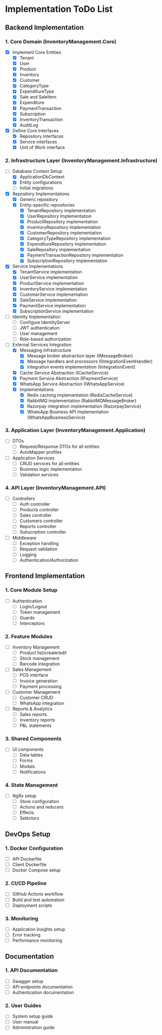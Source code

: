 # Implementation ToDo List

## Backend Implementation

### 1. Core Domain (InventoryManagement.Core)
- [x] Implement Core Entities
  - [x] Tenant
  - [x] User
  - [x] Product
  - [x] Inventory
  - [x] Customer
  - [x] CategoryType
  - [x] ExpenditureType
  - [x] Sale and SaleItem
  - [x] Expenditure
  - [x] PaymentTransaction
  - [x] Subscription
  - [x] InventoryTransaction
  - [x] AuditLog

- [x] Define Core Interfaces
  - [x] Repository interfaces
  - [x] Service interfaces
  - [x] Unit of Work interface

### 2. Infrastructure Layer (InventoryManagement.Infrastructure)
- [ ] Database Context Setup
  - [x] ApplicationDbContext
  - [x] Entity configurations
  - [ ] Initial migrations

- [x] Repository Implementations
  - [x] Generic repository
  - [x] Entity-specific repositories
    - [x] TenantRepository implementation
    - [x] UserRepository implementation
    - [x] ProductRepository implementation
    - [x] InventoryRepository implementation
    - [x] CustomerRepository implementation
    - [x] CategoryTypeRepository implementation
    - [x] ExpenditureRepository implementation
    - [x] SaleRepository implementation
    - [x] PaymentTransactionRepository implementation
    - [x] SubscriptionRepository implementation

- [x] Service Implementations
  - [x] TenantService implementation
  - [x] UserService implementation
  - [x] ProductService implementation
  - [x] InventoryService implementation
  - [x] CustomerService implementation
  - [x] SaleService implementation
  - [x] PaymentService implementation
  - [x] SubscriptionService implementation

- [ ] Identity Implementation
  - [ ] Configure IdentityServer
  - [ ] JWT authentication
  - [ ] User management
  - [ ] Role-based authorization

- [ ] External Services Integration
  - [x] Messaging Infrastructure
    - [x] Message broker abstraction layer (IMessageBroker)
    - [x] Message handlers and processors (IIntegrationEventHandler)
    - [x] Integration events implementation (IIntegrationEvent)
  - [x] Cache Service Abstraction (ICacheService)
  - [x] Payment Service Abstraction (IPaymentService)
  - [x] WhatsApp Service Abstraction (IWhatsAppService)
  - [x] Implementations
    - [x] Redis caching implementation (RedisCacheService)
    - [x] RabbitMQ implementation (RabbitMQMessageBroker)
    - [x] Razorpay integration implementation (RazorpayService)
    - [x] WhatsApp Business API implementation (WhatsAppBusinessService)

### 3. Application Layer (InventoryManagement.Application)
- [ ] DTOs
  - [ ] Request/Response DTOs for all entities
  - [ ] AutoMapper profiles

- [ ] Application Services
  - [ ] CRUD services for all entities
  - [ ] Business logic implementation
  - [ ] Validation services

### 4. API Layer (InventoryManagement.API)
- [ ] Controllers
  - [ ] Auth controller
  - [ ] Products controller
  - [ ] Sales controller
  - [ ] Customers controller
  - [ ] Reports controller
  - [ ] Subscription controller

- [ ] Middleware
  - [ ] Exception handling
  - [ ] Request validation
  - [ ] Logging
  - [ ] Authentication/Authorization

## Frontend Implementation

### 1. Core Module Setup
- [ ] Authentication
  - [ ] Login/Logout
  - [ ] Token management
  - [ ] Guards
  - [ ] Interceptors

### 2. Feature Modules
- [ ] Inventory Management
  - [ ] Product list/create/edit
  - [ ] Stock management
  - [ ] Barcode integration

- [ ] Sales Management
  - [ ] POS interface
  - [ ] Invoice generation
  - [ ] Payment processing

- [ ] Customer Management
  - [ ] Customer CRUD
  - [ ] WhatsApp integration

- [ ] Reports & Analytics
  - [ ] Sales reports
  - [ ] Inventory reports
  - [ ] P&L statements

### 3. Shared Components
- [ ] UI components
  - [ ] Data tables
  - [ ] Forms
  - [ ] Modals
  - [ ] Notifications

### 4. State Management
- [ ] NgRx setup
  - [ ] Store configuration
  - [ ] Actions and reducers
  - [ ] Effects
  - [ ] Selectors

## DevOps Setup

### 1. Docker Configuration
- [ ] API Dockerfile
- [ ] Client Dockerfile
- [ ] Docker Compose setup

### 2. CI/CD Pipeline
- [ ] GitHub Actions workflow
- [ ] Build and test automation
- [ ] Deployment scripts

### 3. Monitoring
- [ ] Application Insights setup
- [ ] Error tracking
- [ ] Performance monitoring

## Documentation

### 1. API Documentation
- [ ] Swagger setup
- [ ] API endpoints documentation
- [ ] Authentication documentation

### 2. User Guides
- [ ] System setup guide
- [ ] User manual
- [ ] Administration guide